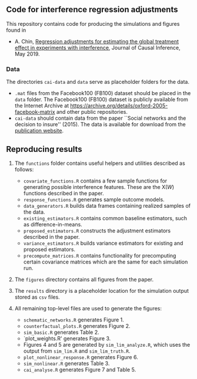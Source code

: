 ## Code for interference regression adjustments

This repository contains code for producing the simulations and figures found in 

* A. Chin, [Regression adjustments for estimating the global treatment effect in experiments with interference](https://www.degruyter.com/view/j/jci.ahead-of-print/jci-2018-0026/jci-2018-0026.xml), Journal of Causal Inference, May 2019.

### Data

The directories `cai-data` and `data` serve as placeholder folders for the data.

* `.mat` files from the Facebook100 (FB100) dataset should be placed in the `data` folder.  The Facebook100 (FB100) dataset is publicly available from the Internet Archive at https://archive.org/details/oxford-2005-facebook-matrix and other public repositories.
* `cai-data` should contain data from the paper ``Social networks and the decision to insure'' (2015).  The data is available for download from the [publication website](https://www.aeaweb.org/articles?id=10.1257/app.20130442).

## Reproducing results

1. The `functions` folder contains useful helpers and utilities described as follows:

	- `covariate_functions.R` contains a few sample functions for generating possible interference features.  These are the X(*W*) functions described in the paper.
	- `response_functions.R` generates sample outcome models.
	- `data_generators.R` builds data frames containing realized samples of the data.
	- `existing_estimators.R` contains common baseline estimators, such as difference-in-means.
	- `proposed_estimators.R` constructs the adjustment estimators described in the paper.
	- `variance_estimators.R` builds variance estimators for existing and proposed estimators.
	- `precompute_matrices.R` contains functionality for precomputing certain covariance matrices which are the same for each simulation run.

2. The `figures` directory contains all figures from the paper.
3. The `results` directory is a placeholder location for the simulation output stored as `csv` files.
4. All remaining top-level files are used to generate the figures:

	- `schematic_networks.R` generates Figure 1.
	- `counterfactual_plots.R` generates Figure 2.
	- `sim_basic.R` generates Table 2.
	- `plot_weights.R' generates Figure 3.
	- Figures 4 and 5 are generated by `sim_lim_analyze.R`, which uses the output from `sim_lim.R` and `sim_lim_truth.R`.
	- `plot_nonlinear_response.R` generates Figure 6.
	- `sim_nonlinear.R` generates Table 3.
	- `cai_analyse.R` generates Figure 7 and Table 5.
	
	
	
	